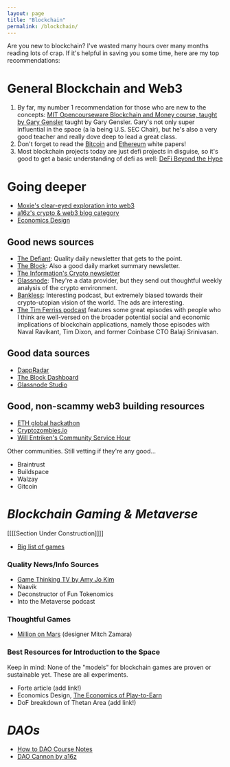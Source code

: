 ```yaml
---
layout: page
title: "Blockchain"
permalink: /blockchain/
---
```


Are you new to blockchain? I've wasted many hours over many months reading lots of crap. If it's helpful in saving you some time, here are my top recommendations:

# General Blockchain and Web3

1. By far, my number 1 recommendation for those who are new to the concepts:  [MIT Opencourseware Blockchain and Money course, taught by Gary Gensler](https://ocw.mit.edu/courses/sloan-school-of-management/15-s12-blockchain-and-money-fall-2018/) taught by Gary Gensler. Gary's not only super influential in the space (a la being U.S. SEC Chair), but he's also a very good teacher and really dove deep to lead a great class.
2. Don't forget to read the [Bitcoin](https://bitcoin.org/bitcoin.pdf) and [Ethereum](https://ethereum.org/en/whitepaper/) white papers!
3. Most blockchain projects today are just defi projects in disguise, so it's good to get a basic understanding of defi as well:  [DeFi Beyond the Hype](https://wifpr.wharton.upenn.edu/wp-content/uploads/2021/05/DeFi-Beyond-the-Hype.pdf)

# Going deeper
- [Moxie's clear-eyed exploration into web3](https://moxie.org/2022/01/07/web3-first-impressions.html)
- [a16z's crypto & web3 blog category](https://future.a16z.com/category/crypto-web3/)
- [Economics Design](https://economicsdesign.com/)

## Good news sources
- [The Defiant](https://thedefiant.io/):  Quality daily newsletter that gets to the point.
- [The Block](https://www.theblockcrypto.com/):  Also a good daily market summary newsletter.
- [The Information's Crypto newsletter](https://www.theinformation.com/newsletters/crypto-global)
- [Glassnode](https://glassnode.com/):  They're a data provider, but they send out thoughtful weekly analysis of the crypto environment.
- [Bankless](http://podcast.banklesshq.com/):  Interesting podcast, but extremely biased towards their crypto-utopian vision of the world. The ads are interesting.
- [The Tim Ferriss podcast](https://tim.blog/) features some great episodes with people who I think are well-versed on the broader potential social and economic implications of blockchain applications, namely those episodes with Naval Ravikant, Tim Dixon, and former Coinbase CTO Balaji Srinivasan.

## Good data sources
- [DappRadar](https://dappradar.com/)
- [The Block Dashboard](https://www.theblockcrypto.com/data/crypto-markets/spot)
- [Glassnode Studio](https://studio.glassnode.com/)

## Good, non-scammy web3 building resources
- [ETH global hackathon](https://ethglobal.com/)
- [Cryptozombies.io](https://cryptozombies.io/)
- [Will Entriken's Community Service Hour](https://www.twitch.tv/fulldecent)

Other communities. Still vetting if they're any good...
- Braintrust
- Buildspace
- Walzay
- Gitcoin


# _Blockchain Gaming & Metaverse_
[[[[Section Under Construction]]]]
- [Big list of games](https://docs.google.com/spreadsheets/d/1zizXKqmnex5YjbXD6c4k_VaQjr6ky0CL2TjK217kEmw/edit#gid=2009024128)


### Quality News/Info Sources
- [Game Thinking TV by Amy Jo Kim](https://www.youtube.com/c/GameThinkingTV/)
- Naavik
- Deconstructor of Fun Tokenomics
- Into the Metaverse podcast

### Thoughtful Games
- [Million on Mars](milliononmars.io) (designer Mitch Zamara)


### Best Resources for Introduction to the Space
Keep in mind:  None of the "models" for blockchain games are proven or sustainable yet. These are all experiments.
- Forte article (add link!)
- Economics Design, [The Economics of Play-to-Earn](https://econteric.com/p2e/)
- DoF breakdown of Thetan Area (add link!)

# _DAOs_
- [How to DAO Course Notes](https://docs.google.com/document/d/1jxbb3YkrjAT1TUe6W2yCFUAsXUhdVt5JYoJwmMfykoQ/edit)
- [DAO Cannon by a16z](https://future.a16z.com/dao-canon/)